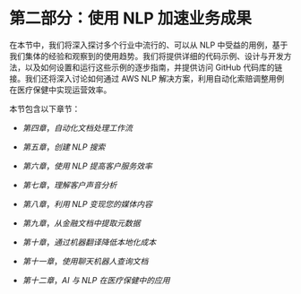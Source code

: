 # 第二部分：使用 NLP 加速业务成果

在本节中，我们将深入探讨多个行业中流行的、可以从 NLP 中受益的用例，基于我们集体的经验和观察到的使用趋势。我们将提供详细的代码示例、设计与开发方法，以及如何设置和运行这些示例的逐步指南，并提供访问 GitHub 代码库的链接。我们还将深入讨论如何通过 AWS NLP 解决方案，利用自动化索赔调整用例在医疗保健中实现运营效率。

本节包含以下章节：

+   *第四章*，*自动化文档处理工作流*

+   *第五章*，*创建 NLP 搜索*

+   *第六章*，*使用 NLP 提高客户服务效率*

+   *第七章*，*理解客户声音分析*

+   *第八章*，*利用 NLP 变现您的媒体内容*

+   *第九章*，*从金融文档中提取元数据*

+   *第十章*，*通过机器翻译降低本地化成本*

+   *第十一章*，*使用聊天机器人查询文档*

+   *第十二章*，*AI 与 NLP 在医疗保健中的应用*
